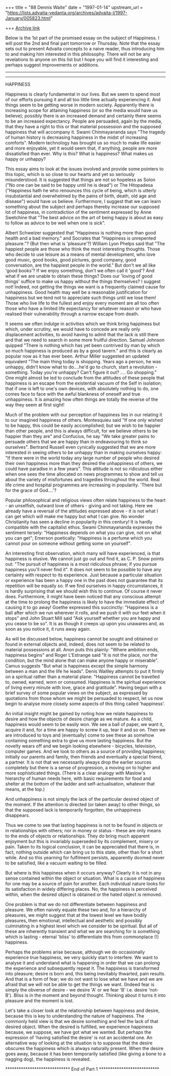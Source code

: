 +++
title = "88 Dennis Waite"
date = "1997-01-14"
upstream_url = "https://lists.advaita-vedanta.org/archives/advaita-l/1997-January/005823.html"

+++
[Archive link](https://lists.advaita-vedanta.org/archives/advaita-l/1997-January/005823.html)

Below is the 1st part of the promised essay on the subject of Happiness. I
will post the 2nd and final part tomorrow or Thursday. Note that the essay
sets out to present Advaita concepts to a naive reader, thus introducing him
to and making him interested in this philosophy. There will not be any
revelations to anyone on this list but I hope you will find it interesting
and perhaps suggest improvements or additions.

****************************************************************************
********************
HAPPINESS

Happiness is clearly fundamental in our lives. But we seem to spend most of
our efforts pursuing it and all too little time actually experiencing it.
And things seem to be getting worse in modern society. Apparently there is
increasing scope for attaining happiness (or so the media would have us
believe); possibly there is an increased demand and certainly there seems to
be an increased expectancy. People are persuaded, again by the media, that
they have a right to this or that material possession and the supposed
happiness that will accompany it. Swami Chinmayananda says "The tragedy of
human history is decreasing happiness in the midst of increasing comforts".
Modern technology has brought us so much to make life easier and more
enjoyable, yet it would seem that, if anything, people are more dissatisfied
than ever. Why is this? What is happiness? What makes us happy or unhappy?

This essay aims to look at the issues involved and provide some pointers to
this topic, which is so close to our hearts and yet so seriously
misunderstood. It is suggested that things are not so hopeless as Solon ("No
one can be said to be happy until he is dead") or The Hitopadesa ("Happiness
hath he who renounces this cycle of being, which is utterly insubstantial
and overwhelmed by the pains of birth, death, old age and disease") would
have us believe. Furthermore, I suggest that we can learn something about
the subject and perhaps thereby increase our supposed lot of happiness, in
contradiction of the sentiment expressed by Anne Swetchine that "The best
advice on the art of being happy is about as easy to follow as advice to be
well when one is sick".

Albert Schweizer suggested that "Happiness is nothing more than good health
and a bad memory." and Socrates that "Happiness is unrepented pleasure."?
(But then what is 'pleasure'?) William Lyon Phelps said that "The happiest
people are those who think the most interesting thoughts. Those who decide
to use leisure as a means of mental development, who love good music, good
books, good pictures, good company, good conversation, are the happiest
people in the world." But don't we all like 'good books'? If we enjoy
something, don't we often call it 'good'? And what if we are unable to
obtain these things? Does our 'loving of good things' suffice to make us
happy without the things themselves? I suggest not! Indeed, not getting the
things we want is a frequently claimed cause for unhappiness. Good health
may well be a reasonable justification for happiness but we tend not to
appreciate such things until we lose them! Those who live life to the
fullest and enjoy every moment are all too often those who have a limited
life expectancy for whatever reason or who have realised their vulnerability
through a narrow escape from death.

It seems we often indulge in activities which we think bring happiness but
which, under scrutiny, we would have to concede are really only displacement
activities, to avoid having to admit that the lack is still there and that
we need to search in some more fruitful direction. Samuel Johnson quipped
"There is nothing which has yet been contrived by man by which so much
happiness is produced as by a good tavern." and this is clearly as popular
now as it has ever been. Arthur Miller suggested an updated equivalent "The
main thing today is shopping. Years ago a person, he was unhappy, didn't
know what to do....he'd go to church, start a revolution - something. Today
you're unhappy? Can't figure it out? .... Go shopping." One might almost be
led to conclude from the attitudes of these people that happiness is an
escape from the existential vacuum of the Self in isolation; that if one is
left to one's own devices, with absolutely nothing to do, one comes face to
face with the awful blankness of oneself and true unhappiness. It is amazing
how often things are totally the reverse of the way they seem at first sight!

Much of the problem with our perception of happiness lies in our relating it
to our imagined happiness of others. Montesquieu said "If one only wished to
be happy, this could be easily accomplished; but we wish to be happier than
other people, and this is always difficult, for we believe others to be
happier than they are" and Confucius, he say "We take greater pains to
persuade others that we are happy than in endeavouring to think so
ourselves". Bertrand Russell even cynically suggested that we are more
interested in seeing others to be unhappy than in making ourselves happy:
"If there were in the world today any large number of people who desired
their own happiness more than they desired the unhappiness of others, we
could have paradise in a few years". This attitude is not so ridiculous
either when one sees the time allocated on news programmes to show and tell
us about the variety of misfortunes and tragedies throughout the world. Real
life crime and hospital programmes are increasing in popularity. 'There but
for the grace of God....'?

Popular philosophical and religious views often relate happiness to the
heart - an unselfish, outward love of others - giving and not taking. Here
we already have a reversal of the attitudes expressed above - it is not what
I can get which will make me happy but what I can give. No wonder
Christianity has seen a decline in popularity in this century! It is hardly
compatible with the capitalist ethos. Swami Chinmayananda expresses the
sentiment tersely: "Happiness depends on what you can give, not on what you
can get"; Emerson poetically: "Happiness is a perfume which you cannot pour
on someone without getting some on yourself".

An interesting first observation, which many will have experienced, is that
happiness is elusive. We cannot just go out and find it, as C. P. Snow
points out: "The pursuit of happiness is a most ridiculous phrase; if you
pursue happiness you'll never find it". It does not seem to be possible to
have any certainty with respect to its experience. Just because a particular
situation or experience has been a happy one in the past does not guarantee
that its repetition will be equally so. If we find ourselves in happy
circumstances, it is hardly surprising that we should wish this to continue.
Of course it never does. Furthermore, it might have been noticed that any
conscious attempt at the time to prolong the happiness is likely to have the
immediate effect of causing it to go away! Goethe expressed this succinctly:
"Happiness is a ball after which we run wherever it rolls, and we push it
with our feet when it stops" and John Stuart Mill said "Ask yourself whether
you are happy and you cease to be so". It is as though it creeps up upon you
unawares and, as soon as you notice it, it runs away again.

As will be discussed below, happiness cannot be sought and obtained or found
in external objects and, indeed, does not seem to be related to material
possessions at all. Anon puts this plainly: "Where ambition ends, happiness
begins" and Roger L'Estrange said "It is not the place, nor the condition,
but the mind alone that can make anyone happy or miserable". Camus suggests
"But what is happiness except the simple harmony between a man and the life
he leads".  Denis Waitley attempts to put it firmly on a spiritual rather
than a material plane: "Happiness cannot be travelled to, owned, earned,
worn or consumed. Happiness is the spiritual experience of living every
minute with love, grace and gratitude".
Having begun with a brief survey of some popular views on the subject, as
expressed by quotations from those whom we might be persuaded to respect,
let us now begin to analyse more closely some aspects of this thing called
'happiness'.

An initial insight might be gained by noting how we relate happiness to
desire and how the objects of desire change as we mature. As a child,
happiness would seem to be easily won. We see a ball of paper, we want it,
acquire it and, for a time are happy to screw it up, tear it and so on. Then
we are introduced to toys and (eventually) come to see these as somehow
containing something extra to give us more lasting happiness. But the
novelty wears off and we begin looking elsewhere - bicycles, television,
computer games. And we look to others as a source of providing happiness;
initially our parents and family, then friends and eventually a special
friend, a partner. It is not that we necessarily always drop the earlier
sources completely but there is a sense of progression, a moving on to
higher and more sophisticated things. (There is a clear analogy with
Maslow's hierarchy of human needs here, with basic requirements for food and
shelter at the bottom of the ladder and self-actualisation, whatever that
means, at the top.)

And unhappiness is not simply the lack of the particular desired object of
the moment. If the attention is directed (or taken away) to other things, so
that the supposed lack is temporarily forgotten, the unhappiness disappears.

Thus we come to see that lasting happiness is not to be found in objects or
in relationships with others; nor in money or status - these are only means
to the ends of objects or relationships. They do bring much apparent
enjoyment but this is invariably superseded by its complement, misery or
pain. Taken to its logical conclusion, it can be appreciated that there is,
in fact, nothing outside which can bring us to this state, other than for a
short while. And so this yearning for fulfilment persists, apparently doomed
never to be satisfied, like a vacuum waiting to be filled.

But where is this happiness when it occurs anyway? Clearly it is not in any
sense contained within the object or situation. What is a cause of happiness
for one may be a source of pain for another. Each individual nature looks
for its satisfaction in widely differing places. No, the happiness is
perceived within, when the desired object is obtained or the hated object is
removed.

One problem is that we do not differentiate between happiness and pleasure.
We often naively equate these two and, for a hierarchy of pleasures, we
might suggest that at the lowest level we have bodily pleasures, then
emotional, intellectual and aesthetic and possibly culminating in a highest
level which we consider to be spiritual. But all of these are inherently
transient and what we are searching for is something which is lasting -
eternal 'bliss' to differentiate this from commonplace (!) happiness.

Perhaps the problems arise because, although we do occasionally experience
true happiness, we very quickly start to interfere. We want to analyse it
and understand what is happening in order that we can prolong the experience
and subsequently repeat it. The happiness is transformed into pleasure;
desire is born and, this being inevitably thwarted, pain results. And that
is a form of fear; we do not want to lose what we have and we are afraid
that we will  not be able to get the things we want. (Indeed fear is simply
the obverse of desire - we desire 'A' or we fear 'B' i.e. desire 'not-B').
Bliss is in the moment and beyond thought. Thinking about it turns it into
pleasure and the moment is lost.


Let's take a closer look at the relationship between happiness and desire,
because this is key to understanding the nature of happiness. The commonly
held view is that we desire something and feel the lack of that desired
object. When the desired is fulfilled, we experience happiness because, we
suppose, we have got what we wanted. But perhaps the expression of  'having
satisfied the desire' is not an accidental one. An alternative way of
looking at the situation is to suppose that the desire obscures the
happiness which is always naturally present. When the desire goes away,
because it has been temporarily satisfied (like giving a bone to a nagging
dog), the happiness is revealed.

*****************************  End of Part 1 ***************************

